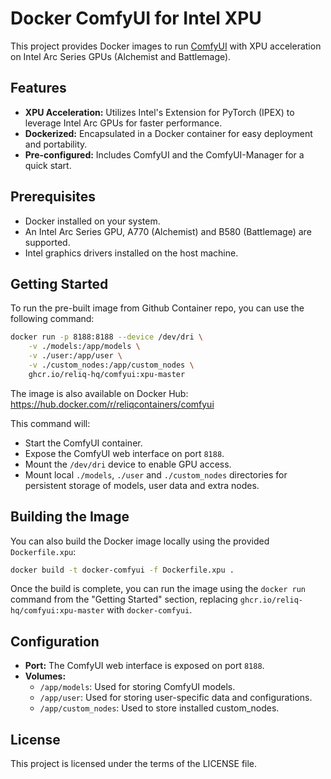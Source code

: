# Docker ComfyUI for Intel XPU

This project provides Docker images to run [ComfyUI](https://github.com/comfyanonymous/ComfyUI) with XPU acceleration on Intel Arc Series GPUs (Alchemist and Battlemage).

## Features

- **XPU Acceleration:** Utilizes Intel's Extension for PyTorch (IPEX) to leverage Intel Arc GPUs for faster performance.
- **Dockerized:** Encapsulated in a Docker container for easy deployment and portability.
- **Pre-configured:** Includes ComfyUI and the ComfyUI-Manager for a quick start.

## Prerequisites

- Docker installed on your system.
- An Intel Arc Series GPU, A770 (Alchemist) and B580 (Battlemage) are supported.
- Intel graphics drivers installed on the host machine.

## Getting Started

To run the pre-built image from Github Container repo, you can use the following command:

```bash
docker run -p 8188:8188 --device /dev/dri \
    -v ./models:/app/models \
    -v ./user:/app/user \
    -v ./custom_nodes:/app/custom_nodes \
    ghcr.io/reliq-hq/comfyui:xpu-master
```

The image is also available on Docker Hub: https://hub.docker.com/r/reliqcontainers/comfyui

This command will:
- Start the ComfyUI container.
- Expose the ComfyUI web interface on port `8188`.
- Mount the `/dev/dri` device to enable GPU access.
- Mount local `./models`, `./user` and `./custom_nodes` directories for persistent storage of models, user data and extra nodes.

## Building the Image

You can also build the Docker image locally using the provided `Dockerfile.xpu`:

```bash
docker build -t docker-comfyui -f Dockerfile.xpu .
```

Once the build is complete, you can run the image using the `docker run` command from the "Getting Started" section, replacing `ghcr.io/reliq-hq/comfyui:xpu-master` with `docker-comfyui`.

## Configuration

- **Port:** The ComfyUI web interface is exposed on port `8188`.
- **Volumes:**
    - `/app/models`:  Used for storing ComfyUI models.
    - `/app/user`: Used for storing user-specific data and configurations.
    - `/app/custom_nodes`: Used to store installed custom_nodes.

## License

This project is licensed under the terms of the LICENSE file.
